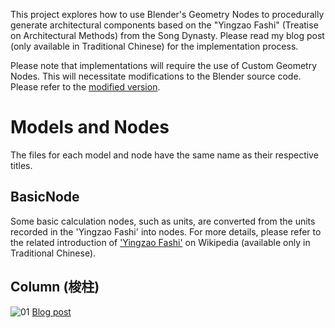 This project explores how to use Blender's Geometry Nodes to procedurally generate architectural components based on the "Yingzao Fashi" (Treatise on Architectural Methods) from the Song Dynasty. 
Please read my blog post (only available in Traditional Chinese) for the implementation process.

Please note that implementations will require the use of Custom Geometry Nodes. This will necessitate modifications to the Blender source code.
Please refer to the [modified version](https://github.com/lilacsky824/blender-self-use-custom-geometry-node).

# Models and Nodes
The files for each model and node have the same name as their respective titles.

## BasicNode
Some basic calculation nodes, such as units, are converted from the units recorded in the 'Yingzao Fashi' into nodes.
For more details, please refer to the related introduction of ['Yingzao Fashi'](https://zh.wikipedia.org/zh-tw/%E8%90%A5%E9%80%A0%E6%B3%95%E5%BC%8F) on Wikipedia (available only in Traditional Chinese).

## Column (梭柱)
![01](https://github.com/user-attachments/assets/9145d0f8-1d0e-4015-8c34-8db3391fdbc1)
[Blog post](https://lilacsky824.blogspot.com/2024/07/blendergeometry-node.html)
